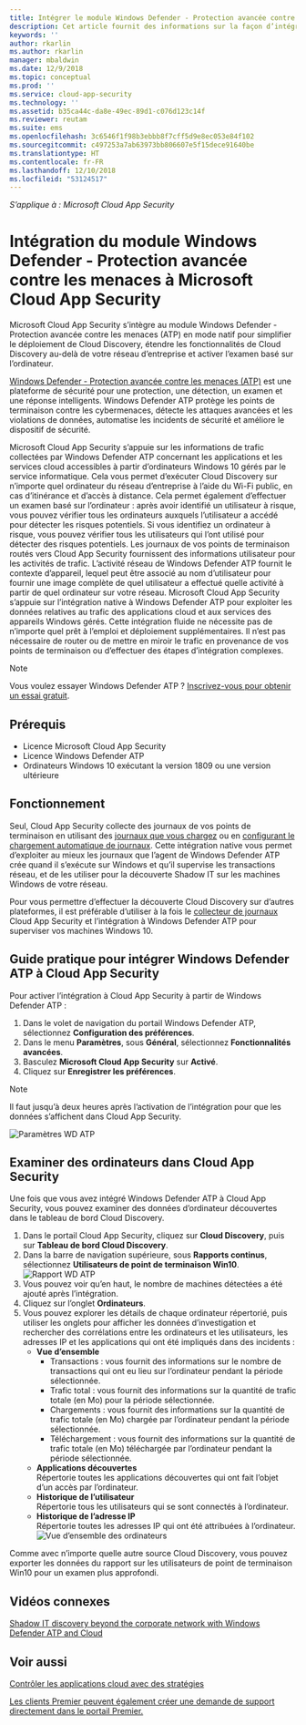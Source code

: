 ```yaml
---
title: Intégrer le module Windows Defender - Protection avancée contre les menaces à Cloud App Security | Microsoft Docs
description: Cet article fournit des informations sur la façon d’intégrer Windows Defender ATP à l’intégration fluide de Cloud App Security et la visibilité améliorée de Shadow IT et de la gestion des risques.
keywords: ''
author: rkarlin
ms.author: rkarlin
manager: mbaldwin
ms.date: 12/9/2018
ms.topic: conceptual
ms.prod: ''
ms.service: cloud-app-security
ms.technology: ''
ms.assetid: b35ca44c-da8e-49ec-89d1-c076d123c14f
ms.reviewer: reutam
ms.suite: ems
ms.openlocfilehash: 3c6546f1f98b3ebbb8f7cff5d9e8ec053e84f102
ms.sourcegitcommit: c497253a7ab63973bb806607e5f15dece91640be
ms.translationtype: HT
ms.contentlocale: fr-FR
ms.lasthandoff: 12/10/2018
ms.locfileid: "53124517"
---
```

*S’applique à : Microsoft Cloud App Security*


# <a name="windows-defender-advanced-threat-protection-integration-with-microsoft-cloud-app-security"></a>Intégration du module Windows Defender - Protection avancée contre les menaces à Microsoft Cloud App Security

Microsoft Cloud App Security s’intègre au module Windows Defender - Protection avancée contre les menaces (ATP) en mode natif pour simplifier le déploiement de Cloud Discovery, étendre les fonctionnalités de Cloud Discovery au-delà de votre réseau d’entreprise et activer l’examen basé sur l’ordinateur. 

[Windows Defender - Protection avancée contre les menaces (ATP)](https://docs.microsoft.com/windows/security/threat-protection/windows-defender-atp/windows-defender-advanced-threat-protection) est une plateforme de sécurité pour une protection, une détection, un examen et une réponse intelligents. Windows Defender ATP protège les points de terminaison contre les cybermenaces, détecte les attaques avancées et les violations de données, automatise les incidents de sécurité et améliore le dispositif de sécurité.

Microsoft Cloud App Security s’appuie sur les informations de trafic collectées par Windows Defender ATP concernant les applications et les services cloud accessibles à partir d’ordinateurs Windows 10 gérés par le service informatique. Cela vous permet d’exécuter Cloud Discovery sur n’importe quel ordinateur du réseau d’entreprise à l’aide du Wi-Fi public, en cas d’itinérance et d’accès à distance. Cela permet également d’effectuer un examen basé sur l’ordinateur : après avoir identifié un utilisateur à risque, vous pouvez vérifier tous les ordinateurs auxquels l’utilisateur a accédé pour détecter les risques potentiels. Si vous identifiez un ordinateur à risque, vous pouvez vérifier tous les utilisateurs qui l’ont utilisé pour détecter des risques potentiels. Les journaux de vos points de terminaison routés vers Cloud App Security fournissent des informations utilisateur pour les activités de trafic. L’activité réseau de Windows Defender ATP fournit le contexte d’appareil, lequel peut être associé au nom d’utilisateur pour fournir une image complète de quel utilisateur a effectué quelle activité à partir de quel ordinateur sur votre réseau. Microsoft Cloud App Security s’appuie sur l’intégration native à Windows Defender ATP pour exploiter les données relatives au trafic des applications cloud et aux services des appareils Windows gérés. Cette intégration fluide ne nécessite pas de n’importe quel prêt à l’emploi et déploiement supplémentaires. Il n’est pas nécessaire de router ou de mettre en miroir le trafic en provenance de vos points de terminaison ou d’effectuer des étapes d’intégration complexes.

> [!NOTE]
> Vous voulez essayer Windows Defender ATP ? [Inscrivez-vous pour obtenir un essai gratuit](https://www.microsoft.com/WindowsForBusiness/windows-atp?ocid=docs-wdatp-assignaccess-abovefoldlink).
>


## <a name="prerequisites"></a>Prérequis

- Licence Microsoft Cloud App Security
- Licence Windows Defender ATP
- Ordinateurs Windows 10 exécutant la version 1809 ou une version ultérieure


## <a name="how-it-works"></a>Fonctionnement

Seul, Cloud App Security collecte des journaux de vos points de terminaison en utilisant des [journaux que vous chargez](create-snapshot-cloud-discovery-reports.md) ou en [configurant le chargement automatique de journaux](discovery-docker.md). Cette intégration native vous permet d’exploiter au mieux les journaux que l’agent de Windows Defender ATP crée quand il s’exécute sur Windows et qu’il supervise les transactions réseau, et de les utiliser pour la découverte Shadow IT sur les machines Windows de votre réseau. 

Pour vous permettre d’effectuer la découverte Cloud Discovery sur d’autres plateformes, il est préférable d’utiliser à la fois le [collecteur de journaux](discovery-docker.md) Cloud App Security et l’intégration à Windows Defender ATP pour superviser vos machines Windows 10.


## <a name="how-to-integrate-windows-defender-atp-with-cloud-app-security"></a>Guide pratique pour intégrer Windows Defender ATP à Cloud App Security

Pour activer l’intégration à Cloud App Security à partir de Windows Defender ATP :

1. Dans le volet de navigation du portail Windows Defender ATP, sélectionnez **Configuration des préférences**.
2. Dans le menu **Paramètres**, sous **Général**, sélectionnez **Fonctionnalités avancées**.
3. Basculez **Microsoft Cloud App Security** sur **Activé**.
4. Cliquez sur **Enregistrer les préférences**.

>[!NOTE]
> Il faut jusqu’à deux heures après l’activation de l’intégration pour que les données s’affichent dans Cloud App Security.
>

   ![Paramètres WD ATP](./media/wdatp-settings.png)

## <a name="investigate-machines-in-cloud-app-security"></a>Examiner des ordinateurs dans Cloud App Security

Une fois que vous avez intégré Windows Defender ATP à Cloud App Security, vous pouvez examiner des données d’ordinateur découvertes dans le tableau de bord Cloud Discovery.

1. Dans le portail Cloud App Security, cliquez sur **Cloud Discovery**, puis sur **Tableau de bord Cloud Discovery**.
2. Dans la barre de navigation supérieure, sous **Rapports continus**, sélectionnez **Utilisateurs de point de terminaison Win10**.
  ![Rapport WD ATP](./media/win10-dashboard-report.png)
4. Vous pouvez voir qu’en haut, le nombre de machines détectées a été ajouté après l’intégration.
5. Cliquez sur l’onglet **Ordinateurs**.
6. Vous pouvez explorer les détails de chaque ordinateur répertorié, puis utiliser les onglets pour afficher les données d’investigation et rechercher des corrélations entre les ordinateurs et les utilisateurs, les adresses IP et les applications qui ont été impliqués dans des incidents :
   - **Vue d’ensemble**
      - Transactions : vous fournit des informations sur le nombre de transactions qui ont eu lieu sur l’ordinateur pendant la période sélectionnée.
      - Trafic total : vous fournit des informations sur la quantité de trafic totale (en Mo) pour la période sélectionnée.
     - Chargements : vous fournit des informations sur la quantité de trafic totale (en Mo) chargée par l’ordinateur pendant la période sélectionnée.
     - Téléchargement : vous fournit des informations sur la quantité de trafic totale (en Mo) téléchargée par l’ordinateur pendant la période sélectionnée.
   - **Applications découvertes**<br>
  Répertorie toutes les applications découvertes qui ont fait l’objet d’un accès par l’ordinateur.
   - **Historique de l’utilisateur**<br>
    Répertorie tous les utilisateurs qui se sont connectés à l’ordinateur.
   - **Historique de l’adresse IP**<br>
    Répertorie toutes les adresses IP qui ont été attribuées à l’ordinateur.
 ![Vue d’ensemble des ordinateurs](./media/machines-overview.png)
 

Comme avec n’importe quelle autre source Cloud Discovery, vous pouvez exporter les données du rapport sur les utilisateurs de point de terminaison Win10 pour un examen plus approfondi. 


## <a name="related-videos"></a>Vidéos connexes  
[Shadow IT discovery beyond the corporate network with Windows Defender ATP and Cloud](https://www.youtube.com/watch?v=f8hbvbY1Hnc)  

## <a name="see-also"></a>Voir aussi  
[Contrôler les applications cloud avec des stratégies](control-cloud-apps-with-policies.md)   

[Les clients Premier peuvent également créer une demande de support directement dans le portail Premier.](https://premier.microsoft.com/)  
  
